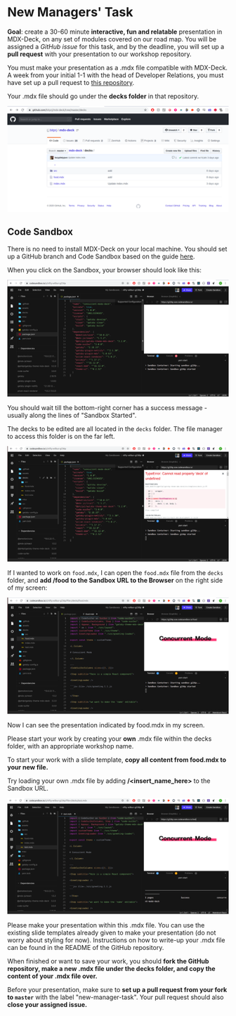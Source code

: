 # New Managers' Task

**Goal**: create a 30-60 minute **interactive, fun and relatable** presentation in MDX-Deck, on any set of modules covered on our road map. You will be assigned a _GitHub issue_ for this task, and by the deadline, you will set up a **pull request** with your presentation to our workshop repository.

You must make your presentation as a .mdx file compatible with MDX-Deck. A week from your initial 1-1 with the head of Developer Relations, you must have set up a pull request to [this repository](https://github.com/bitprj/mdx-deck). 

Your .mdx file should go under the **decks folder** in that repository. 

![The decks folder should look like this in GitHub](../../../../.gitbook/assets/screenshot-from-2020-04-11-12-41-20.png)

## Code Sandbox

There is no need to install MDX-Deck on your local machine. You should set up a GitHub branch and Code Sandbox based on the guide [here](https://about.bitproject.org/teams/developer-relations/setting-up-code-sandbox).

When you click on the Sandbox, your browser should look like this:

![](../../../../.gitbook/assets/screenshot-from-2020-04-12-17-58-42.png)



You should wait till the bottom-right corner has a success message - usually along the lines of "Sandbox Started".

The decks to be edited are all located in the `decks` folder. The file manager to access this folder is on the far left.

![](../../../../.gitbook/assets/screenshot-from-2020-04-12-17-59-21.png)

If I wanted to work on `food.mdx`, I can open the `food.mdx` file from the `decks` folder, and **add /food to the Sandbox URL to the Browser** on the right side of my screen:

![](../../../../.gitbook/assets/screenshot-from-2020-04-12-18-13-45%20%281%29.png)

Now I can see the presentation indicated by food.mdx in my screen. 

Please start your work by creating your **own** .mdx file within the decks folder, with an appropriate workshop name. 

To start your work with a slide template, **copy all content from food.mdx to your new file.**

Try loading your own .mdx file by adding **/&lt;insert\_name\_here&gt;** to the Sandbox URL.

![You can access &quot;test.mdx&quot; by adding &quot;/test&quot; to the Sandbox URL](../../../../.gitbook/assets/screenshot-from-2020-04-12-18-36-01.png)

Please make your presentation within this .mdx file. You can use the existing slide templates already given to make your presentation \(do not worry about styling for now\). Instructions on how to write-up your .mdx file can be found in the README of the GitHub repository. 

When finished or want to save your work, you should **fork the GitHub repository, make a new .mdx file under the decks folder, and copy the content of your .mdx file over.**

Before your presentation, make sure to **set up a pull request from your fork to `master`** with the label "new-manager-task". Your pull request should also **close your assigned issue.**

